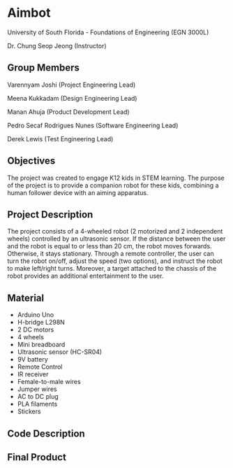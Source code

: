 # Aimbot

University of South Florida - Foundations of Engineering (EGN 3000L)

Dr. Chung Seop Jeong (Instructor)

## Group Members

Varennyam Joshi (Project Engineering Lead)

Meena Kukkadam (Design Engineering Lead)

Manan Ahuja (Product Development Lead)

Pedro Secaf Rodrigues Nunes (Software Engineering Lead)

Derek Lewis (Test Engineering Lead)

## Objectives

The project was created to engage K12 kids in STEM learning. The purpose of the project is to provide a companion robot for these kids, combining a human follower device with an aiming apparatus.

## Project Description

The project consists of a 4-wheeled robot (2 motorized and 2 independent wheels) controlled by an ultrasonic sensor. If the distance between the user and the robot is equal to or less than 20 cm, the robot moves forwards. Otherwise, it stays stationary. Through a remote controller, the user can turn the robot on/off, adjust the speed (two options), and instruct the robot to make left/right turns. Moreover, a target attached to the chassis of the robot provides an additional entertainment to the user.

## Material

- Arduino Uno
- H-bridge L298N
- 2 DC motors
- 4 wheels
- Mini breadboard
- Ultrasonic sensor (HC-SR04)
- 9V battery
- Remote Control
- IR receiver
- Female-to-male wires
- Jumper wires
- AC to DC plug
- PLA filaments
- Stickers

## Code Description

## Final Product
